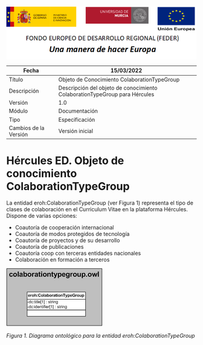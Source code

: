 ![](../../Docs/media/CabeceraDocumentosMD.png)

| Fecha         | 15/03/2022                                                   |
| ------------- | ------------------------------------------------------------ |
|Título|Objeto de Conocimiento ColaborationTypeGroup| 
|Descripción|Descripción del objeto de conocimiento ColaborationTypeGroup para Hércules|
|Versión|1.0|
|Módulo|Documentación|
|Tipo|Especificación|
|Cambios de la Versión|Versión inicial|

# Hércules ED. Objeto de conocimiento ColaborationTypeGroup

La entidad eroh:ColaborationTypeGroup (ver Figura 1) representa el tipo de clases de colaboración en el Curriculum Vitae en la plataforma Hércules. Dispone de varias opciones:
- Coautoría de cooperación internacional
- Coautoría de modos protegidos de tecnología
- Coautoría de proyectos y de su desarrollo
- Coautoría de publicaciones
- Coautoría coop con terceras entidades nacionales
- Colaboración en formación a terceros

![](../../Docs/media/ObjetosDeConocimiento/ColaborationTypeGroup.png)

*Figura 1. Diagrama ontológico para la entidad eroh:ColaborationTypeGroup*
